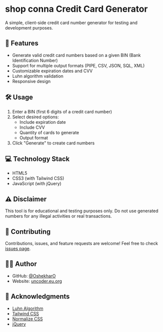 # shop conna Credit Card Generator

A simple, client-side credit card number generator for testing and development purposes.

## 🚀 Features

- Generate valid credit card numbers based on a given BIN (Bank Identification Number)
- Support for multiple output formats (PIPE, CSV, JSON, SQL, XML)
- Customizable expiration dates and CVV
- Luhn algorithm validation
- Responsive design

## 🛠️ Usage

1. Enter a BIN (first 6 digits of a credit card number)
2. Select desired options:
   - Include expiration date
   - Include CVV
   - Quantity of cards to generate
   - Output format
3. Click "Generate" to create card numbers

## 💻 Technology Stack

- HTML5
- CSS3 (with Tailwind CSS)
- JavaScript (with jQuery)

## ⚠️ Disclaimer

This tool is for educational and testing purposes only. Do not use generated numbers for any illegal activities or real transactions.

## 🤝 Contributing

Contributions, issues, and feature requests are welcome! Feel free to check [issues page](https://github.com/OshekharO/CC-GEN/issues).

## 👨‍💻 Author

- GitHub: [@OshekharO](https://github.com/OshekharO)
- Website: [uncoder.eu.org](https://uncoder.eu.org)

## 🙏 Acknowledgments

- [Luhn Algorithm](https://en.wikipedia.org/wiki/Luhn_algorithm)
- [Tailwind CSS](https://tailwindcss.com/)
- [Normalize CSS](https://necolas.github.io/normalize.css/)
- [jQuery](https://jquery.com/)
